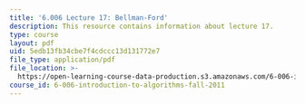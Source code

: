 ```yaml
---
title: '6.006 Lecture 17: Bellman-Ford'
description: This resource contains information about lecture 17.
type: course
layout: pdf
uid: 5edb13fb34cbe7f4cdccc13d131772e7
file_type: application/pdf
file_location: >-
  https://open-learning-course-data-production.s3.amazonaws.com/6-006-introduction-to-algorithms-fall-2011/5edb13fb34cbe7f4cdccc13d131772e7_MIT6_006F11_lec17.pdf
course_id: 6-006-introduction-to-algorithms-fall-2011
---
```

